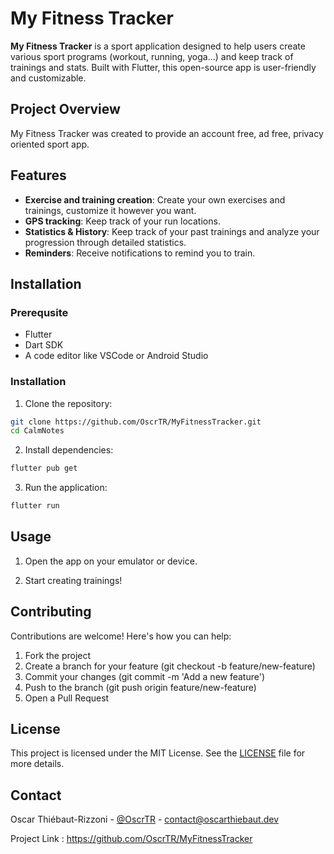 # My Fitness Tracker

**My Fitness Tracker** is a sport application designed to help users create various sport programs (workout, running, yoga...) and keep track of trainings and stats. Built with Flutter, this open-source app is user-friendly and customizable.

## Project Overview

My Fitness Tracker was created to provide an account free, ad free, privacy oriented sport app.

## Features

- **Exercise and training creation**: Create your own exercises and trainings, customize it however you want.
- **GPS tracking**: Keep track of your run locations.
- **Statistics & History**: Keep track of your past trainings and analyze your progression through detailed statistics.
- **Reminders**: Receive notifications to remind you to train.


## Installation

### Prerequsite

- Flutter
- Dart SDK
- A code editor like VSCode or Android Studio

### Installation

1. Clone the repository:

```bash
git clone https://github.com/OscrTR/MyFitnessTracker.git
cd CalmNotes
```

2. Install dependencies:

```bash
flutter pub get
```

3. Run the application:

```bash
flutter run
```

## Usage

1. Open the app on your emulator or device.

2. Start creating trainings!

## Contributing

Contributions are welcome! Here's how you can help:

1. Fork the project
2. Create a branch for your feature (git checkout -b feature/new-feature)
3. Commit your changes (git commit -m 'Add a new feature')
4. Push to the branch (git push origin feature/new-feature)
5. Open a Pull Request

## License

This project is licensed under the MIT License. See the [LICENSE](LICENSE) file for more details.

## Contact

Oscar Thiébaut-Rizzoni - [@OscrTR](https://github.com/OscrTR) - contact@oscarthiebaut.dev

Project Link : https://github.com/OscrTR/MyFitnessTracker
